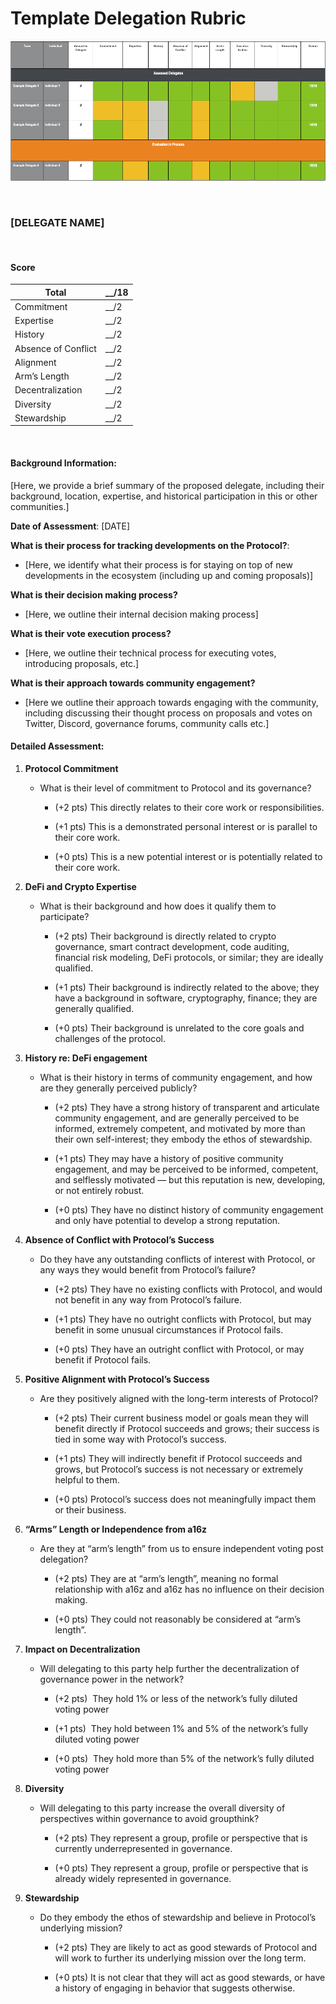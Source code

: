 # Template Delegation Rubric 

![Table](./images/rubric_table.png)

&nbsp;

###  \[DELEGATE NAME\]

&nbsp;

#### **Score**

| Total               | \_\_/18 |
|---------------------|---------|
| Commitment          | \_\_/2  |
| Expertise           | \_\_/2  |
| History             | \_\_/2  |
| Absence of Conflict | \_\_/2  |
| Alignment           | \_\_/2  |
| Arm’s Length        | \_\_/2  |
| Decentralization    | \_\_/2  |
| Diversity           | \_\_/2  |
| Stewardship         | \_\_/2  |

&nbsp;

#### **Background Information:**

\[Here, we provide a brief summary of the proposed delegate, including
their background, location, expertise, and historical participation in
this or other communities.\]

**Date of Assessment**: \[DATE\]

**What is their process for tracking developments on the Protocol?**:

-   \[Here, we identify what their process is for staying on top of new
    developments in the ecosystem (including up and coming proposals)\]

**What is their decision making process?**

-   \[Here, we outline their internal decision making process\]

**What is their vote execution process?**

-   \[Here, we outline their technical process for executing votes,
    introducing proposals, etc.\]

**What is their approach towards community engagement?**

-   \[Here we outline their approach towards engaging with the
    community, including discussing their thought process on proposals
    and votes on Twitter, Discord, governance forums, community calls
    etc.\]

#### **Detailed Assessment:**

1.  **Protocol Commitment**

    -  What is their level of commitment to Protocol and its
        governance?

        -  (+2 pts) This directly relates to their core work or
            responsibilities.

        -  (+1 pts) This is a demonstrated personal interest or is
            parallel to their core work.

        -  (+0 pts) This is a new potential interest or is potentially
            related to their core work.

2.  **DeFi and Crypto Expertise**

    -  What is their background and how does it qualify them to
        participate?

        -  (+2 pts) Their background is directly related to crypto
            governance, smart contract development, code auditing,
            financial risk modeling, DeFi protocols, or similar; they
            are ideally qualified.

        -  (+1 pts) Their background is indirectly related to the
            above; they have a background in software, cryptography,
            finance; they are generally qualified.

        -  (+0 pts) Their background is unrelated to the core goals and
            challenges of the protocol.

3.  **History re: DeFi engagement**

    -  What is their history in terms of community engagement, and how
        are they generally perceived publicly?

        -  (+2 pts) They have a strong history of transparent and
            articulate community engagement, and are generally perceived
            to be informed, extremely competent, and motivated by more
            than their own self-interest; they embody the ethos of
            stewardship.

        -  (+1 pts) They may have a history of positive community
            engagement, and may be perceived to be informed, competent,
            and selflessly motivated — but this reputation is new,
            developing, or not entirely robust.

        -  (+0 pts) They have no distinct history of community
            engagement and only have potential to develop a strong
            reputation.

4.  **Absence of Conflict with Protocol’s Success**

    -  Do they have any outstanding conflicts of interest with
        Protocol, or any ways they would benefit from Protocol’s
        failure?

        -  (+2 pts) They have no existing conflicts with Protocol, and
            would not benefit in any way from Protocol’s failure.

        -  (+1 pts) They have no outright conflicts with Protocol, but
            may benefit in some unusual circumstances if Protocol fails.

        -  (+0 pts) They have an outright conflict with Protocol, or
            may benefit if Protocol fails.

5.  **Positive Alignment with Protocol’s Success**

    -  Are they positively aligned with the long-term interests of
        Protocol?

        -  (+2 pts) Their current business model or goals mean they
            will benefit directly if Protocol succeeds and grows; their
            success is tied in some way with Protocol’s success.

        -  (+1 pts) They will indirectly benefit if Protocol succeeds
            and grows, but Protocol’s success is not necessary or
            extremely helpful to them.

        -  (+0 pts) Protocol’s success does not meaningfully impact
            them or their business.

6.  **“Arms” Length or Independence from a16z**

    -  Are they at “arm’s length” from us to ensure independent voting
        post delegation?

        -  (+2 pts) They are at “arm’s length”, meaning no formal
            relationship with a16z and a16z has no influence on their
            decision making.

        -  (+0 pts) They could not reasonably be considered at “arm’s
            length”.

7.  **Impact on Decentralization**

    -  Will delegating to this party help further the decentralization
        of governance power in the network?

        -  (+2 pts)  They hold 1% or less of the network’s fully
            diluted voting power  

        -  (+1 pts)  They hold between 1% and 5% of the network’s fully
            diluted voting power  

        -  (+0 pts)  They hold more than 5% of the network’s fully
            diluted voting power

8.  **Diversity**

    -  Will delegating to this party increase the overall diversity of
        perspectives within governance to avoid groupthink?

        -  (+2 pts) They represent a group, profile or perspective that
            is currently underrepresented in governance. 

        -  (+0 pts) They represent a group, profile or perspective that
            is already widely represented in governance.

9.  **Stewardship**

    -  Do they embody the ethos of stewardship and believe in
        Protocol’s underlying mission?

        -  (+2 pts) They are likely to act as good stewards of Protocol
            and will work to further its underlying mission over the
            long term. 

        -  (+0 pts) It is not clear that they will act as good
            stewards, or have a history of engaging in behavior that
            suggests otherwise.

